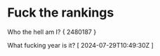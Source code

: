 # Fuck the rankings

Who the hell am I?
{ 2480187 }

What fucking year is it?
[ 2024-07-29T10:49:30Z ]
